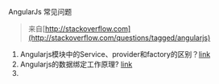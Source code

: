 AngularJs 常见问题
> 来自[http://stackoverflow.com](http://stackoverflow.com/questions/tagged/angularjs)  

1. Angularjs模块中的Service、provider和factory的区别？[link](http://stackoverflow.com/questions/15666048/service-vs-provider-vs-factory)  
1. Angularjs的数据绑定工作原理? [link](http://stackoverflow.com/questions/9682092/databinding-in-angularjs)  
1.   
